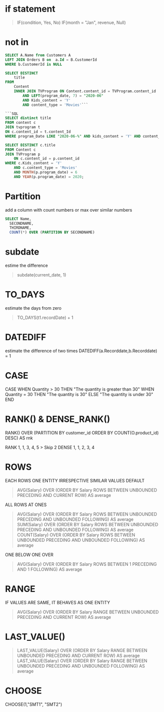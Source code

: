 # if statement

> IF(condition, Yes, No)
> IF(month = "Jan", revenue, Null)


# not in

```SQL
SELECT A.Name from Customers A
LEFT JOIN Orders B on  a.Id = B.CustomerId
WHERE b.CustomerId is NULL
```

```SQL
SELECT DISTINCT
	title
FROM
	Content
	INNER JOIN TVProgram ON Content.content_id = TVProgram.content_id
		AND LEFT(program_date, 7) = "2020-06"
		AND Kids_content = 'Y'
		AND content_type = 'Movies'```

```SQL
SELECT distinct title
FROM content c
JOIN tvprogram t
ON c.content_id = t.content_Id
WHERE program_Date LIKE "2020-06-%" AND kids_content = 'Y' AND content_type = 'Movies'
```

```SQL
SELECT DISTINCT c.title
FROM Content c
JOIN TVProgram p
    ON c.content_id = p.content_id
WHERE c.Kids_content = 'Y'
    AND c.content_type = 'Movies'
    AND MONTH(p.program_date) = 6
    AND YEAR(p.program_date) = 2020;
```

# Partition
add a column with count numbers or max over similar numbers
```SQL
SELECT Name,
  SECONDNAME,
  THIRDNAME,
  COUNT(*) OVER (PARTITION BY SECONDNAME)
```

# subdate
estime the difference
> subdate(current_date, 1)

# TO_DAYS
estimate the days from zero
> TO_DAYS(t1.recordDate) + 1

# DATEDIFF
estimate the difference of two times
DATEDIFF(a.Recorddate,b.Recorddate) = 1

# CASE

CASE
    WHEN Quantity > 30 THEN "The quantity is greater than 30"
    WHEN Quantity = 30 THEN "The quantity is 30"
    ELSE "The quantity is under 30"
END

# RANK() & DENSE_RANK()
RANK() OVER (PARTITION BY customer_id ORDER BY COUNT(O.product_id) DESC) AS rnk

RANK 1, 1, 3, 4, 5 > Skip 2
DENSE 1, 1, 2, 3, 4

# ROWS
EACH ROWS ONE ENTITY IRRESPECTIVE SIMILAR VALUES
DEFAULT
> AVG(Salary) OVER (ORDER BY  Salary ROWS BETWEEN UNBOUNDED PRECEDING AND CURRENT ROW) AS average

ALL ROWS AT ONES
> AVG(Salary) OVER (ORDER BY  Salary ROWS BETWEEN UNBOUNDED PRECEDING AND UNBOUNDED FOLLOWING) AS average
> SUM(Salary) OVER (ORDER BY Salary ROWS BETWEEN UNBOUNDED PRECEDING AND UNBOUNDED FOLLOWING) AS average
> COUNT(Salary) OVER (ORDER BY Salary ROWS BETWEEN UNBOUNDED PRECEDING AND UNBOUNDED FOLLOWING) AS average

ONE BELOW ONE OVER
> AVG(Salary) OVER (ORDER BY Salary ROWS BETWEEN 1 PRECEDING AND 1 FOLLOWING) AS average

# RANGE
IF VALUES ARE SAME, IT BEHAVES AS ONE ENTITY
> AVG(Salary) OVER (ORDER BY  Salary RANGE BETWEEN UNBOUNDED PRECEDING AND CURRENT ROW) AS average

# LAST_VALUE()
> LAST_VALUE(Salary) OVER (ORDER BY  Salary RANGE BETWEEN UNBOUNDED PRECEDING AND CURRENT ROW) AS average
> LAST_VALUE(Salary) OVER (ORDER BY  Salary RANGE BETWEEN UNBOUNDED PRECEDING AND UNBOUNDED FOLLOWING) AS average

# CHOOSE
CHOOSE(1,"SMT1", "SMT2")
